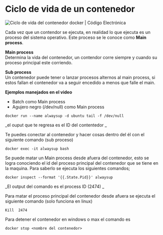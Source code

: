 # Ciclo de vida de un contenedor

![Ciclo de vida del contenedor docker | Código Electrónica](https://lh3.googleusercontent.com/proxy/SpTOC8aBKBhdAf7P51Xv1_MY3tv5leN7ekn80zKG9rtWkGj7DPSKeYH4fkCwOP-hCe0IOOVlOry9Aq-ZmDvPMWIRl4nPROv85EMnzN4xLrlW9A_cuyzTSRpo0pRcNSBgAHDLsjxJbZcUAI_PcsrGv0zyvCvsCw)

Cada vez que un contendor se ejecuta, en realidad lo que ejecuta es un proceso del sistema operativo. Este proceso se le conoce como **Main process**.

**Main process**  
Determina la vida del contenedor, un contendor corre siempre y cuando su proceso principal este corriendo.

**Sub process**  
Un contenedor puede tener o lanzar procesos alternos al main process, si estos fallan el contenedor va a seguir encedido a menos que falle el main.

**Ejemplos manejados en el video**

-   Batch como Main process
-   Agujero negro (/dev/null) como Main process

```
docker run --name alwaysup -d ubuntu tail -f /dev/null 
```

\_el ouput que te regresa es el ID del contentedor \_

Te puedes conectar al contenedor y hacer cosas dentro del él con el siguiente comando (sub proceso)

```
docker exec -it alwaysup bash
```

Se puede matar un Main process desde afuera del contenedor, esto se logra conociendo el id del proceso principal del contenedor que se tiene en la maquina. Para saberlo se ejecuta los siguientes comandos;

```
docker inspect --format '{{.State.Pid}}' alwaysup

```

\_El output del comando es el process ID (2474) \_

Para matar el proceso principal del contenedor desde afuera se ejecuta el siguiente comando (solo funciona en linux)

```
Kill  2474
```

Para detener el contenedor en windows o max el comando es

```
docker stop <nombre del contenedor>
```
